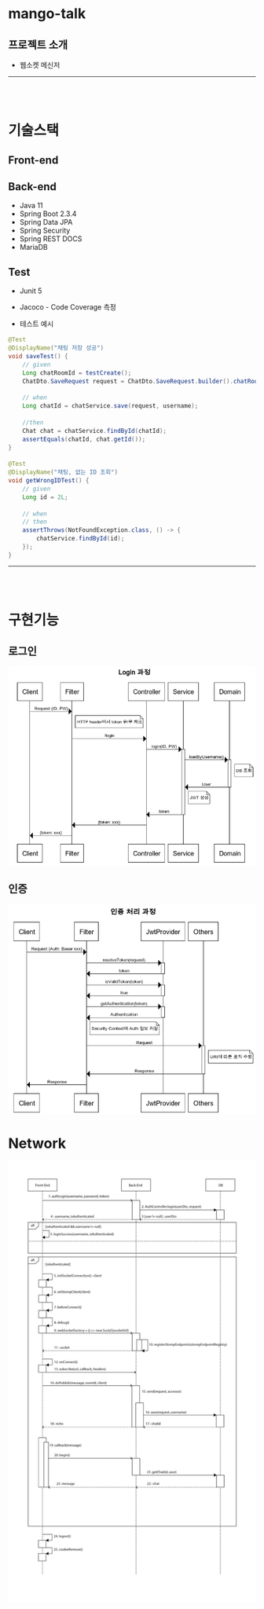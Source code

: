 # mango-talk
## 프로젝트 소개
* 웹소켓 메신저

---
<br/><br/>

# 기술스택
## Front-end

## Back-end
* Java 11
* Spring Boot 2.3.4
* Spring Data JPA
* Spring Security
* Spring REST DOCS
* MariaDB
## Test
* Junit 5
* Jacoco - Code Coverage 측정

* 테스트 예시
``` java
@Test
@DisplayName("채팅 저장 성공")
void saveTest() {
    // given
    Long chatRoomId = testCreate();
    ChatDto.SaveRequest request = ChatDto.SaveRequest.builder().chatRoomId(chatRoomId).content("hello").build();

    // when
    Long chatId = chatService.save(request, username);

    //then
    Chat chat = chatService.findById(chatId);
    assertEquals(chatId, chat.getId());
}

@Test
@DisplayName("채팅, 없는 ID 조회")
void getWrongIDTest() {
    // given
    Long id = 2L;

    // when
    // then
    assertThrows(NotFoundException.class, () -> {
        chatService.findById(id);
    });
}

```

----
<br/><br/>

# 구현기능
## 로그인
![login](./images/login.png)
## 인증
![Auth](./images/Auth.png)


# Network
![websocket](./images/websocket.png)